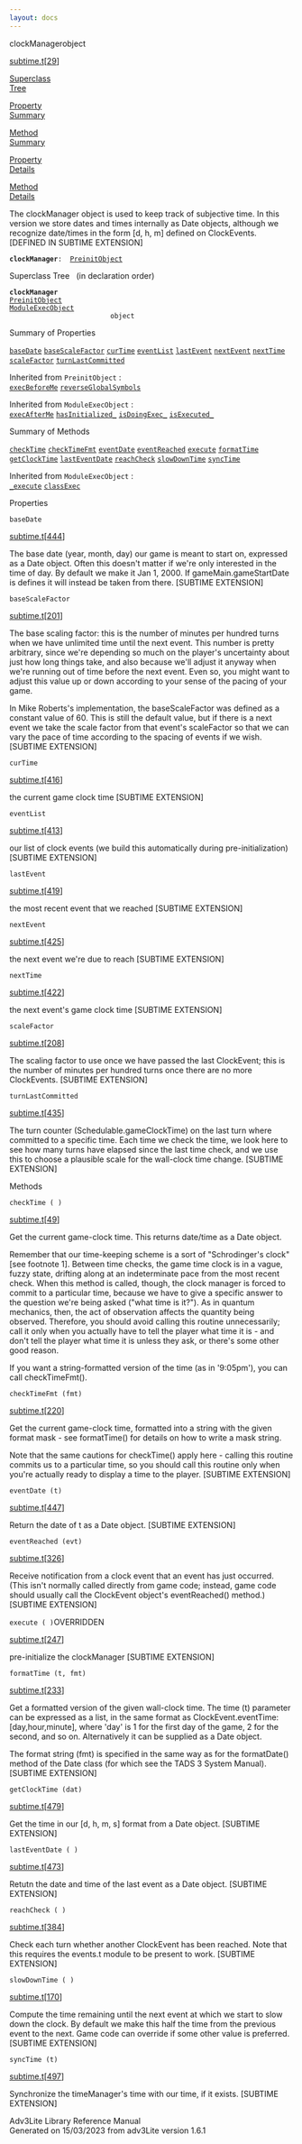 ```yaml
---
layout: docs
---
```

<span class="title">clockManager</span><span class="type">object</span>

[subtime.t](../file/subtime.t.html)\[[29](../source/subtime.t.html#29)\]

[Superclass  
Tree](#_SuperClassTree_)

[Property  
Summary](#_PropSummary_)

[Method  
Summary](#_MethodSummary_)

[Property  
Details](#_Properties_)

[Method  
Details](#_Methods_)



The clockManager object is used to keep track of subjective time. In
this version we store dates and times internally as Date objects,
although we recognize date/times in the form \[d, h, m\] defined on
ClockEvents. \[DEFINED IN SUBTIME EXTENSION\]

**`clockManager`**` :   `[`PreinitObject`](../object/PreinitObject.html)



<span id="_SuperClassTree_"></span>



<span class="hdln">Superclass Tree</span>   (in declaration order)



**`clockManager`**  
[`PreinitObject`](../object/PreinitObject.html)  
[`ModuleExecObject`](../object/ModuleExecObject.html)  
`                         object`  
<span id="_PropSummary_"></span>



<span class="hdln">Summary of Properties</span>  



[`baseDate`](#baseDate) [`baseScaleFactor`](#baseScaleFactor) [`curTime`](#curTime) [`eventList`](#eventList) [`lastEvent`](#lastEvent) [`nextEvent`](#nextEvent) [`nextTime`](#nextTime) [`scaleFactor`](#scaleFactor) [`turnLastCommitted`](#turnLastCommitted)

Inherited from `PreinitObject` :  
[`execBeforeMe`](../object/PreinitObject.html#execBeforeMe) [`reverseGlobalSymbols`](../object/PreinitObject.html#reverseGlobalSymbols)

Inherited from `ModuleExecObject` :  
[`execAfterMe`](../object/ModuleExecObject.html#execAfterMe) [`hasInitialized_`](../object/ModuleExecObject.html#hasInitialized_) [`isDoingExec_`](../object/ModuleExecObject.html#isDoingExec_) [`isExecuted_`](../object/ModuleExecObject.html#isExecuted_)

<span id="_MethodSummary_"></span>



<span class="hdln">Summary of Methods</span>  



[`checkTime`](#checkTime) [`checkTimeFmt`](#checkTimeFmt) [`eventDate`](#eventDate) [`eventReached`](#eventReached) [`execute`](#execute) [`formatTime`](#formatTime) [`getClockTime`](#getClockTime) [`lastEventDate`](#lastEventDate) [`reachCheck`](#reachCheck) [`slowDownTime`](#slowDownTime) [`syncTime`](#syncTime)



Inherited from `ModuleExecObject` :  
[`_execute`](../object/ModuleExecObject.html#_execute) [`classExec`](../object/ModuleExecObject.html#classExec)

<span id="_Properties_"></span>



<span class="hdln">Properties</span>  



<span id="baseDate"></span>

`baseDate`

[subtime.t](../file/subtime.t.html)\[[444](../source/subtime.t.html#444)\]



The base date (year, month, day) our game is meant to start on,
expressed as a Date object. Often this doesn't matter if we're only
interested in the time of day. By default we make it Jan 1, 2000. If
gameMain.gameStartDate is defines it will instead be taken from there.
\[SUBTIME EXTENSION\]



<span id="baseScaleFactor"></span>

`baseScaleFactor`

[subtime.t](../file/subtime.t.html)\[[201](../source/subtime.t.html#201)\]



The base scaling factor: this is the number of minutes per hundred turns
when we have unlimited time until the next event. This number is pretty
arbitrary, since we're depending so much on the player's uncertainty
about just how long things take, and also because we'll adjust it anyway
when we're running out of time before the next event. Even so, you might
want to adjust this value up or down according to your sense of the
pacing of your game.

In Mike Roberts's implementation, the baseScaleFactor was defined as a
constant value of 60. This is still the default value, but if there is a
next event we take the scale factor from that event's scaleFactor so
that we can vary the pace of time according to the spacing of events if
we wish. \[SUBTIME EXTENSION\]



<span id="curTime"></span>

`curTime`

[subtime.t](../file/subtime.t.html)\[[416](../source/subtime.t.html#416)\]



the current game clock time \[SUBTIME EXTENSION\]



<span id="eventList"></span>

`eventList`

[subtime.t](../file/subtime.t.html)\[[413](../source/subtime.t.html#413)\]



our list of clock events (we build this automatically during
pre-initialization) \[SUBTIME EXTENSION\]



<span id="lastEvent"></span>

`lastEvent`

[subtime.t](../file/subtime.t.html)\[[419](../source/subtime.t.html#419)\]



the most recent event that we reached \[SUBTIME EXTENSION\]



<span id="nextEvent"></span>

`nextEvent`

[subtime.t](../file/subtime.t.html)\[[425](../source/subtime.t.html#425)\]



the next event we're due to reach \[SUBTIME EXTENSION\]



<span id="nextTime"></span>

`nextTime`

[subtime.t](../file/subtime.t.html)\[[422](../source/subtime.t.html#422)\]



the next event's game clock time \[SUBTIME EXTENSION\]



<span id="scaleFactor"></span>

`scaleFactor`

[subtime.t](../file/subtime.t.html)\[[208](../source/subtime.t.html#208)\]



The scaling factor to use once we have passed the last ClockEvent; this
is the number of minutes per hundred turns once there are no more
ClockEvents. \[SUBTIME EXTENSION\]



<span id="turnLastCommitted"></span>

`turnLastCommitted`

[subtime.t](../file/subtime.t.html)\[[435](../source/subtime.t.html#435)\]



The turn counter (Schedulable.gameClockTime) on the last turn where
committed to a specific time. Each time we check the time, we look here
to see how many turns have elapsed since the last time check, and we use
this to choose a plausible scale for the wall-clock time change.
\[SUBTIME EXTENSION\]



<span id="_Methods_"></span>



<span class="hdln">Methods</span>  



<span id="checkTime"></span>

`checkTime ( )`

[subtime.t](../file/subtime.t.html)\[[49](../source/subtime.t.html#49)\]



Get the current game-clock time. This returns date/time as a Date
object.

Remember that our time-keeping scheme is a sort of "Schrodinger's clock"
\[see footnote 1\]. Between time checks, the game time clock is in a
vague, fuzzy state, drifting along at an indeterminate pace from the
most recent check. When this method is called, though, the clock manager
is forced to commit to a particular time, because we have to give a
specific answer to the question we're being asked ("what time is it?").
As in quantum mechanics, then, the act of observation affects the
quantity being observed. Therefore, you should avoid calling this
routine unnecessarily; call it only when you actually have to tell the
player what time it is - and don't tell the player what time it is
unless they ask, or there's some other good reason.

If you want a string-formatted version of the time (as in '9:05pm'), you
can call checkTimeFmt().



<span id="checkTimeFmt"></span>

`checkTimeFmt (fmt)`

[subtime.t](../file/subtime.t.html)\[[220](../source/subtime.t.html#220)\]



Get the current game-clock time, formatted into a string with the given
format mask - see formatTime() for details on how to write a mask
string.

Note that the same cautions for checkTime() apply here - calling this
routine commits us to a particular time, so you should call this routine
only when you're actually ready to display a time to the player.
\[SUBTIME EXTENSION\]



<span id="eventDate"></span>

`eventDate (t)`

[subtime.t](../file/subtime.t.html)\[[447](../source/subtime.t.html#447)\]



Return the date of t as a Date object. \[SUBTIME EXTENSION\]



<span id="eventReached"></span>

`eventReached (evt)`

[subtime.t](../file/subtime.t.html)\[[326](../source/subtime.t.html#326)\]



Receive notification from a clock event that an event has just occurred.
(This isn't normally called directly from game code; instead, game code
should usually call the ClockEvent object's eventReached() method.)
\[SUBTIME EXTENSION\]



<span id="execute"></span>

`execute ( )`<span class="rem">OVERRIDDEN</span>

[subtime.t](../file/subtime.t.html)\[[247](../source/subtime.t.html#247)\]



pre-initialize the clockManager \[SUBTIME EXTENSION\]



<span id="formatTime"></span>

`formatTime (t, fmt)`

[subtime.t](../file/subtime.t.html)\[[233](../source/subtime.t.html#233)\]



Get a formatted version of the given wall-clock time. The time (t)
parameter can be expressed as a list, in the same format as
ClockEvent.eventTime: \[day,hour,minute\], where 'day' is 1 for the
first day of the game, 2 for the second, and so on. Alternatively it can
be supplied as a Date object.

The format string (fmt) is specified in the same way as for the
formatDate() method of the Date class (for which see the TADS 3 System
Manual). \[SUBTIME EXTENSION\]



<span id="getClockTime"></span>

`getClockTime (dat)`

[subtime.t](../file/subtime.t.html)\[[479](../source/subtime.t.html#479)\]



Get the time in our \[d, h, m, s\] format from a Date object. \[SUBTIME
EXTENSION\]



<span id="lastEventDate"></span>

`lastEventDate ( )`

[subtime.t](../file/subtime.t.html)\[[473](../source/subtime.t.html#473)\]



Retutn the date and time of the last event as a Date object. \[SUBTIME
EXTENSION\]



<span id="reachCheck"></span>

`reachCheck ( )`

[subtime.t](../file/subtime.t.html)\[[384](../source/subtime.t.html#384)\]



Check each turn whether another ClockEvent has been reached. Note that
this requires the events.t module to be present to work. \[SUBTIME
EXTENSION\]



<span id="slowDownTime"></span>

`slowDownTime ( )`

[subtime.t](../file/subtime.t.html)\[[170](../source/subtime.t.html#170)\]



Compute the time remaining until the next event at which we start to
slow down the clock. By default we make this half the time from the
previous event to the next. Game code can override if some other value
is preferred. \[SUBTIME EXTENSION\]



<span id="syncTime"></span>

`syncTime (t)`

[subtime.t](../file/subtime.t.html)\[[497](../source/subtime.t.html#497)\]



Synchronize the timeManager's time with our time, if it exists.
\[SUBTIME EXTENSION\]





Adv3Lite Library Reference Manual  
Generated on 15/03/2023 from adv3Lite version 1.6.1


